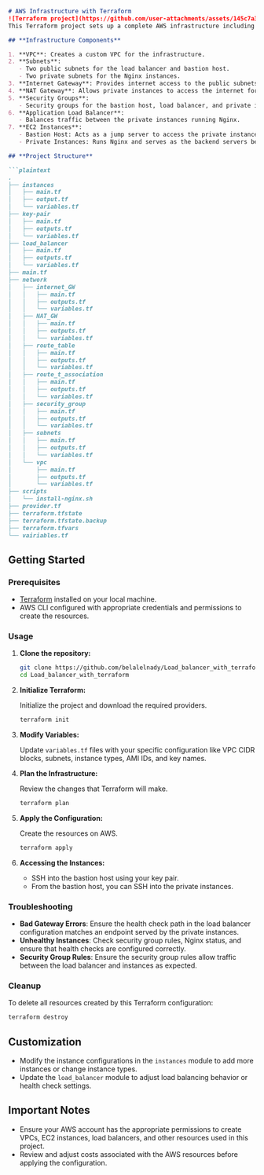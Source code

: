 
```markdown
# AWS Infrastructure with Terraform
![Terraform project](https://github.com/user-attachments/assets/145c7a33-9951-466b-9f50-de80b9bd8a79)
This Terraform project sets up a complete AWS infrastructure including a VPC, public and private subnets, an application load balancer, NAT gateway, and EC2 instances configured as a bastion host and private servers running Nginx. The load balancer is configured to balance traffic between the private instances.

## **Infrastructure Components**

1. **VPC**: Creates a custom VPC for the infrastructure.
2. **Subnets**: 
   - Two public subnets for the load balancer and bastion host.
   - Two private subnets for the Nginx instances.
3. **Internet Gateway**: Provides internet access to the public subnets.
4. **NAT Gateway**: Allows private instances to access the internet for updates without exposing them to incoming traffic.
5. **Security Groups**:
   - Security groups for the bastion host, load balancer, and private instances.
6. **Application Load Balancer**:
   - Balances traffic between the private instances running Nginx.
7. **EC2 Instances**:
   - Bastion Host: Acts as a jump server to access the private instances.
   - Private Instances: Runs Nginx and serves as the backend servers behind the load balancer.

## **Project Structure**

```plaintext
.
├── instances
│   ├── main.tf
│   ├── output.tf
│   └── variables.tf
├── key-pair
│   ├── main.tf
│   ├── outputs.tf
│   └── variables.tf
├── load_balancer
│   ├── main.tf
│   ├── outputs.tf
│   └── variables.tf
├── main.tf
├── network
│   ├── internet_GW
│   │   ├── main.tf
│   │   ├── outputs.tf
│   │   └── variables.tf
│   ├── NAT_GW
│   │   ├── main.tf
│   │   ├── outputs.tf
│   │   └── variables.tf
│   ├── route_table
│   │   ├── main.tf
│   │   ├── outputs.tf
│   │   └── variables.tf
│   ├── route_t_association
│   │   ├── main.tf
│   │   ├── outputs.tf
│   │   └── variables.tf
│   ├── security_group
│   │   ├── main.tf
│   │   ├── outputs.tf
│   │   └── variables.tf
│   ├── subnets
│   │   ├── main.tf
│   │   ├── outputs.tf
│   │   └── variables.tf
│   └── vpc
│       ├── main.tf
│       ├── outputs.tf
│       └── variables.tf
├── scripts
│   └── install-nginx.sh
├── provider.tf
├── terraform.tfstate
├── terraform.tfstate.backup
├── terraform.tfvars
└── vairiables.tf

```

## **Getting Started**

### **Prerequisites**

- [Terraform](https://www.terraform.io/downloads.html) installed on your local machine.
- AWS CLI configured with appropriate credentials and permissions to create the resources.

### **Usage**

1. **Clone the repository:**

   ```bash
   git clone https://github.com/belalelnady/Load_balancer_with_terraform
   cd Load_balancer_with_terraform
   ```

2. **Initialize Terraform:**

   Initialize the project and download the required providers.

   ```bash
   terraform init
   ```

3. **Modify Variables:**

   Update `variables.tf` files with your specific configuration like VPC CIDR blocks, subnets, instance types, AMI IDs, and key names.

4. **Plan the Infrastructure:**

   Review the changes that Terraform will make.

   ```bash
   terraform plan
   ```

5. **Apply the Configuration:**

   Create the resources on AWS.

   ```bash
   terraform apply
   ```

6. **Accessing the Instances:**

   - SSH into the bastion host using your key pair.
   - From the bastion host, you can SSH into the private instances.

### **Troubleshooting**

- **Bad Gateway Errors**: Ensure the health check path in the load balancer configuration matches an endpoint served by the private instances.
- **Unhealthy Instances**: Check security group rules, Nginx status, and ensure that health checks are configured correctly.
- **Security Group Rules**: Ensure the security group rules allow traffic between the load balancer and instances as expected.

### **Cleanup**

To delete all resources created by this Terraform configuration:

```bash
terraform destroy
```

## **Customization**

- Modify the instance configurations in the `instances` module to add more instances or change instance types.
- Update the `load_balancer` module to adjust load balancing behavior or health check settings.

## **Important Notes**

- Ensure your AWS account has the appropriate permissions to create VPCs, EC2 instances, load balancers, and other resources used in this project.
- Review and adjust costs associated with the AWS resources before applying the configuration.

